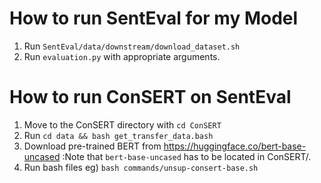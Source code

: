 # How to run SentEval for my Model

1. Run `SentEval/data/downstream/download_dataset.sh`
2. Run `evaluation.py` with appropriate arguments.


# How to run ConSERT on SentEval

1. Move to the ConSERT directory with `cd ConSERT`
2. Run `cd data && bash get_transfer_data.bash`
3. Download pre-trained BERT from https://huggingface.co/bert-base-uncased
   :Note that `bert-base-uncased` has to be located in ConSERT/.
4. Run bash files  eg) `bash commands/unsup-consert-base.sh`

